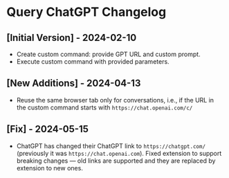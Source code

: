 # Query ChatGPT Changelog

## [Initial Version] - 2024-02-10

- Create custom command: provide GPT URL and custom prompt.
- Execute custom command with provided parameters.

## [New Additions] - 2024-04-13

- Reuse the same browser tab only for conversations, i.e., if the URL in the custom command starts
  with `https://chat.openai.com/c/`

## [Fix] - 2024-05-15

- ChatGPT has changed their ChatGPT link to `https://chatgpt.com/` (previously it was `https://chat.openai.com`). Fixed extension to support breaking changes — old links are supported and they are replaced by extension to new ones.
